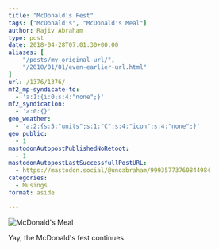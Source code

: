 ```yaml
---
title: "McDonald's Fest"
tags: ["McDonald's", "McDonald's Meal"]
author: Rajiv Abraham
type: post
date: 2018-04-28T07:01:30+00:00
aliases: [
    "/posts/my-original-url/",
    "/2010/01/01/even-earlier-url.html"
]
url: /1376/1376/
mf2_mp-syndicate-to:
  - 'a:1:{i:0;s:4:"none";}'
mf2_syndication:
  - 'a:0:{}'
geo_weather:
  - 'a:2:{s:5:"units";s:1:"C";s:4:"icon";s:4:"none";}'
geo_public:
  - 1
mastodonAutopostPublishedNoRetoot:
  - 1
mastodonAutopostLastSuccessfullPostURL:
  - https://mastodon.social/@unoabraham/99935773760844984
categories:
  - Musings
format: aside

---
```

![McDonald's Meal](/images/IMG_20180504_143249.jpg "McDonald's Meal")

Yay, the McDonald's fest continues.